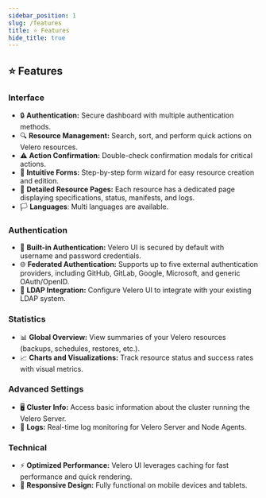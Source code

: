 ```yaml
---
sidebar_position: 1
slug: /features
title: ⭐ Features
hide_title: true
---
```


## ⭐ Features

### Interface

- 🔒 **Authentication:** Secure dashboard with multiple authentication methods.
- 🔍 **Resource Management:** Search, sort, and perform quick actions on Velero resources.
- ⚠️ **Action Confirmation:** Double-check confirmation modals for critical actions.
- 🧩 **Intuitive Forms:** Step-by-step form wizard for easy resource creation and edition.
- 📄 **Detailed Resource Pages:** Each resource has a dedicated page displaying specifications, status, manifests, and logs.
- 🏳️ **Languages**: Multi languages are available.

### Authentication

- 🔑 **Built-in Authentication:** Velero UI is secured by default with username and password credentials.
- 🌐 **Federated Authentication:** Supports up to five external authentication providers, including GitHub, GitLab, Google, Microsoft, and generic OAuth/OpenID.
- 📂 **LDAP Integration:** Configure Velero UI to integrate with your existing LDAP system.

### Statistics

- 📊 **Global Overview:** View summaries of your Velero resources (backups, schedules, restores, etc.).
- 📈 **Charts and Visualizations:** Track resource status and success rates with visual metrics.

### Advanced Settings

- 🖥️ **Cluster Info:** Access basic information about the cluster running the Velero Server.
- 📝 **Logs:** Real-time log monitoring for Velero Server and Node Agents.

### Technical

- ⚡ **Optimized Performance:** Velero UI leverages caching for fast performance and quick rendering.
- 📱 **Responsive Design:** Fully functional on mobile devices and tablets.
